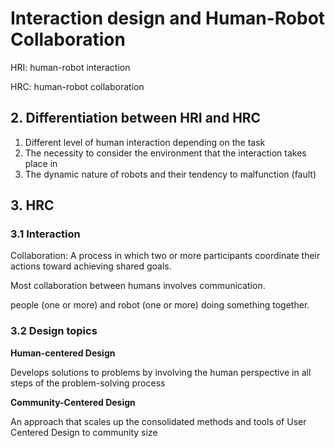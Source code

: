 # Interaction design and Human-Robot Collaboration

HRI: human-robot interaction

HRC: human-robot collaboration





## 2. Differentiation between HRI and HRC

1. Different level of human interaction depending on the task
2. The necessity to consider the environment that the interaction takes place in
3. The dynamic nature of robots and their tendency to malfunction (fault)



## 3. HRC

### 3.1 Interaction

Collaboration: A process in which two or more participants coordinate their actions toward achieving shared goals.

Most collaboration between humans involves communication.

people (one or more) and robot (one or more) doing something together.

### 3.2 Design topics

**Human-centered Design**

Develops solutions to problems by involving the human perspective in all steps of the problem-solving process

**Community-Centered Design**

An approach that scales up the consolidated methods and tools of User Centered Design to community size
